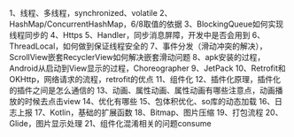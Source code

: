 1、线程、多线程，synchronized、volatile
2、HashMap/ConcurrentHashMap，6/8取值的依据
3、BlockingQueue如何实现线程同步的
4、Https
5、Handler，同步消息屏障，开发中是否会用到
6、ThreadLocal，如何做到保证线程安全的
7、事件分发（滑动冲突的解决），ScrollView嵌套RecyclerView如何解决嵌套滑动问题
8、apk安装的过程，Android从启动到View显示的过程，Choreographer
9、JetPack
10、Retrofit和OKHttp，网络请求的流程，retrofit的优点
11、组件化
12、插件化原理，插件化的插件之间是怎么通信的
13、动画、属性动画、属性动画有哪些注意点，动画播放的时候去点击view
14、优化有哪些
15、包体积优化、so库的动态加载
16、日志上报
17、Kotlin，基础的扩展函数
18、Bitmap、图片压缩
19、打包流程
20、Glide，图片显示处理
21、组件化混淆相关的问题consume